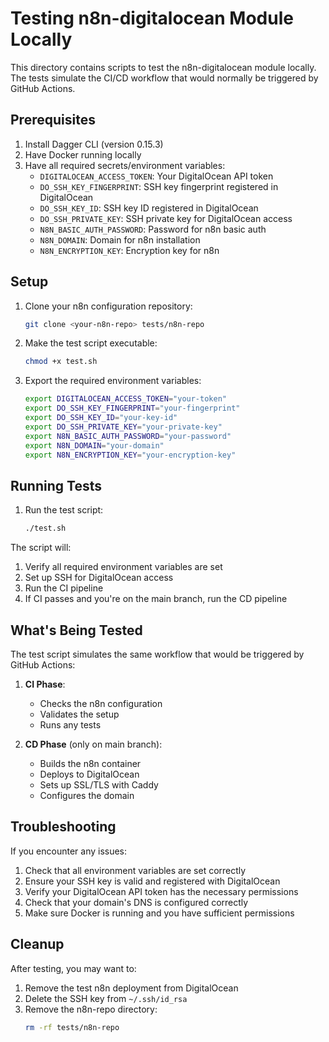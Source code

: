 # Testing n8n-digitalocean Module Locally

This directory contains scripts to test the n8n-digitalocean module locally. The tests simulate the CI/CD workflow that would normally be triggered by GitHub Actions.

## Prerequisites

1. Install Dagger CLI (version 0.15.3)
2. Have Docker running locally
3. Have all required secrets/environment variables:
   - `DIGITALOCEAN_ACCESS_TOKEN`: Your DigitalOcean API token
   - `DO_SSH_KEY_FINGERPRINT`: SSH key fingerprint registered in DigitalOcean
   - `DO_SSH_KEY_ID`: SSH key ID registered in DigitalOcean
   - `DO_SSH_PRIVATE_KEY`: SSH private key for DigitalOcean access
   - `N8N_BASIC_AUTH_PASSWORD`: Password for n8n basic auth
   - `N8N_DOMAIN`: Domain for n8n installation
   - `N8N_ENCRYPTION_KEY`: Encryption key for n8n

## Setup

1. Clone your n8n configuration repository:
   ```bash
   git clone <your-n8n-repo> tests/n8n-repo
   ```

2. Make the test script executable:
   ```bash
   chmod +x test.sh
   ```

3. Export the required environment variables:
   ```bash
   export DIGITALOCEAN_ACCESS_TOKEN="your-token"
   export DO_SSH_KEY_FINGERPRINT="your-fingerprint"
   export DO_SSH_KEY_ID="your-key-id"
   export DO_SSH_PRIVATE_KEY="your-private-key"
   export N8N_BASIC_AUTH_PASSWORD="your-password"
   export N8N_DOMAIN="your-domain"
   export N8N_ENCRYPTION_KEY="your-encryption-key"
   ```

## Running Tests

1. Run the test script:
   ```bash
   ./test.sh
   ```

The script will:
1. Verify all required environment variables are set
2. Set up SSH for DigitalOcean access
3. Run the CI pipeline
4. If CI passes and you're on the main branch, run the CD pipeline

## What's Being Tested

The test script simulates the same workflow that would be triggered by GitHub Actions:

1. **CI Phase**:
   - Checks the n8n configuration
   - Validates the setup
   - Runs any tests

2. **CD Phase** (only on main branch):
   - Builds the n8n container
   - Deploys to DigitalOcean
   - Sets up SSL/TLS with Caddy
   - Configures the domain

## Troubleshooting

If you encounter any issues:

1. Check that all environment variables are set correctly
2. Ensure your SSH key is valid and registered with DigitalOcean
3. Verify your DigitalOcean API token has the necessary permissions
4. Check that your domain's DNS is configured correctly
5. Make sure Docker is running and you have sufficient permissions

## Cleanup

After testing, you may want to:

1. Remove the test n8n deployment from DigitalOcean
2. Delete the SSH key from `~/.ssh/id_rsa`
3. Remove the n8n-repo directory:
   ```bash
   rm -rf tests/n8n-repo
   ``` 
